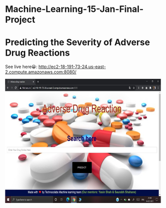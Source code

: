 # Machine-Learning-15-Jan-Final-Project
# Predicting the Severity of Adverse Drug Reactions

See live here😀: http://ec2-18-191-73-24.us-east-2.compute.amazonaws.com:8080/

<img src="https://github.com/Technocolabs100/Machine-Learning-15-Jan-Final-Project/blob/main/output.jpeg?raw=true.type" width="800" height="400">
